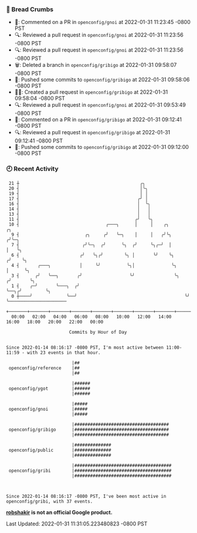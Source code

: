 ### 🍞 Bread Crumbs

 * 💬: Commented on a PR in  `openconfig/gnoi` at 2022-01-31 11:23:45 -0800 PST
 * 🔍: Reviewed a pull request in  `openconfig/gnoi` at 2022-01-31 11:23:56 -0800 PST
 * 🔍: Reviewed a pull request in  `openconfig/gnoi` at 2022-01-31 11:23:56 -0800 PST
 * 🗑: Deleted a branch in `openconfig/gribigo` at 2022-01-31 09:58:07 -0800 PST
 * 🚢: Pushed some commits to `openconfig/gribigo` at 2022-01-31 09:58:06 -0800 PST
 * ✍🏼: Created a pull request in `openconfig/gribigo` at 2022-01-31 09:58:04 -0800 PST
 * 🔍: Reviewed a pull request in  `openconfig/gnoi` at 2022-01-31 09:53:49 -0800 PST
 * 💬: Commented on a PR in  `openconfig/gribigo` at 2022-01-31 09:12:41 -0800 PST
 * 🔍: Reviewed a pull request in  `openconfig/gribigo` at 2022-01-31 09:12:41 -0800 PST
 * 🚢: Pushed some commits to `openconfig/gribigo` at 2022-01-31 09:12:00 -0800 PST

### 🕘 Recent Activity
```
 21 ┼                                              ╭╮
 20 ┤                                              │╰╮
 19 ┤                                              │ │
 17 ┤                                             ╭╯ │
 16 ┤                                             │  ╰╮
 14 ┤                                             │   │
 13 ┤                                             │   │
 11 ┤                                            ╭╯   ╰╮
 10 ┤                                 ╭───╮      │     │    ╭╮           ╭╮
  9 ┤                         ╭╮     ╭╯   ╰─╮    │     │   ╭╯╰╮         ╭╯╰─╮
  7 ┤                        ╭╯╰─╮  ╭╯      ╰╮  ╭╯     ╰╮╭─╯  │         │   ╰╮
  6 ┤                       ╭╯   ╰╮╭╯        ╰╮ │       ╰╯    ╰╮       ╭╯    ╰╮
  4 ┤       ╭───╮           │     ╰╯          ╰╮│              ╰╮      │      ╰╮
  3 ┤      ╭╯   ╰──╮       ╭╯                  ╰╯               ╰╮    ╭╯       ╰╮
  1 ┤    ╭─╯       ╰───╮  ╭╯                                     ╰──╮╭╯         ╰╮
  0 ┼────╯             ╰──╯                                         ╰╯           ╰──────────────────────
    +───────+───────+───────+───────+───────+───────+───────+───────+───────+───────+───────+───────+────
  00:00   02:00   04:00   06:00   08:00   10:00   12:00   14:00   16:00   18:00   20:00   22:00   00:00   

						Commits by Hour of Day


Since 2022-01-14 08:16:17 -0800 PST, I'm most active between 11:00-11:59 - with 23 events in that hour.

```



```
                         |##
 openconfig/reference    |##
                         |##

                         |######
 openconfig/ygot         |######
                         |######

                         |#####
 openconfig/gnoi         |#####
                         |#####

                         |####################################
 openconfig/gribigo      |####################################
                         |####################################

                         |##############
 openconfig/public       |##############
                         |##############

                         |#####################################
 openconfig/gribi        |#####################################
                         |#####################################



Since 2022-01-14 08:16:17 -0800 PST, I've been most active in openconfig/gribi, with 37 events.

```
**[robshakir](mailto:robjs@google.com) is not an official Google product.**  


Last Updated: 2022-01-31 11:31:05.223480823 -0800 PST
